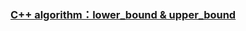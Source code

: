 ### [C++ algorithm：lower_bound & upper_bound](https://yuihuang.com/cpp-algorithm-lower-bound-upper-bound/)
